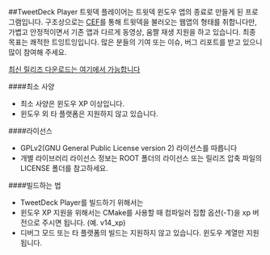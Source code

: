 ##TweetDeck Player
트윗덱 플레이어는 트윗덱 윈도우 앱의 종료로 만들게 된 프로그램입니다. 구조상으로는 [CEF](https://bitbucket.org/chromiumembedded/cef "Chromium Embedded Framework")를 통해 트윗덱을 불러오는 웹앱의 형태를 취합니다만, 가볍고 안정적이면서 기존 앱과 다르게 동영상, 움짤 재생 지원을 하고 있습니다. 최종 목표는 쾌적한 트잉트잉입니다. 많은 분들의 기여 또는 이슈, 버그 리포트를 받고 있으니 많이 참여해 주세요.

[최신 릴리즈 다운로드는 여기에서 가능합니다](http://github.com/sokcuri/TweetDeckPlayer/releases)

####최소 사양
* 최소 사양은 윈도우 XP 이상입니다.
* 윈도우 외 타 플랫폼은 지원하지 않고 있습니다.

####라이선스
* GPLv2(GNU General Public License version 2) 라이선스를 따릅니다
* 개별 라이브러리 라이선스 정보는 ROOT 폴더의 라이선스 또는 릴리즈 압축 파일의 LICENSE 폴더를 참고하세요.

####빌드하는 법
* TweetDeck Player를 빌드하기 위해서는 
* 윈도우 XP 지원을 위해서는 CMake를 사용할 때 컴파일러 집합 옵션(-T)을 xp 버전으로 주시면 됩니다. (예. v14_xp)
* 디버그 모드 또는 타 플랫폼의 빌드는 지원하지 않고 있습니다. 윈도우 계열만 지원됩니다.
